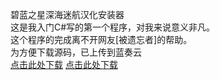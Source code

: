碧蓝之星深海迷航汉化安装器<br>
这是我入门C#写的第一个程序，对我来说意义非凡。<br>
这个程序的完成离不开网友[被遗忘者]的帮助。<br>
为方便下载源码，已上传到蓝奏云<br>
[点击此处下载](https://blzxteam.lanzouj.com/iH2gG1amm67e)
<a href="https://blzxteam.lanzouj.com/iH2gG1amm67e" target="_blank">点击此处下载</a>
